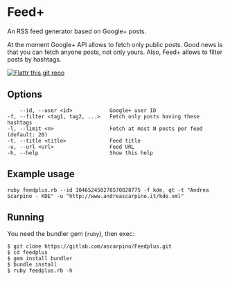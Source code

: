 Feed+
=====

An RSS feed generator based on Google+ posts.

At the moment Google+ API allows to fetch only public posts. Good news is that you can fetch anyone posts, not only yours.
Also, Feed+ allows to filter posts by hashtags.

[![Flattr this git repo](http://api.flattr.com/button/flattr-badge-large.png)](https://flattr.com/submit/auto?user_id=ascarpino&url=https://gitlab.com/ilpianista/Feedplus&title=Feed+&language=&tags=ruby,google&category=software)

## Options
        --id, --user <id>            Google+ user ID
    -f, --filter <tag1, tag2, ...>   Fetch only posts having these hashtags
    -l, --limit <n>                  Fetch at most N posts per feed (default: 20)
    -t, --title <title>              Feed title
    -u, --url <url>                  Feed URL
    -h, --help                       Show this help

## Example usage
    ruby feedplus.rb --id 104652450278570828775 -f kde, qt -t "Andrea Scarpino - KDE" -u "http://www.andreascarpino.it/kde.xml"

## Running
You need the bundler gem (`ruby`), then exec:

    $ git clone https://gitlab.com/ascarpino/Feedplus.git
    $ cd feedplus
    $ gem install bundler
    $ bundle install
    $ ruby feedplus.rb -h
